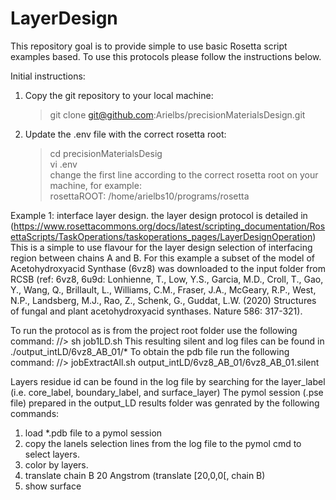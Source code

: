 # LayerDesign
This repository goal is to provide simple to use basic Rosetta script examples based. To use this protocols please follow the instructions below. 

Initial instructions:
1. Copy the git repository to your local machine:<br/>
	> git clone git@github.com:Arielbs/precisionMaterialsDesign.git <br/>
2. Update the .env file with the correct rosetta root:<br/>
	> cd precisionMaterialsDesig <br/>
	> vi .env <br/>
change the first line according to the correct rosetta root on your machine, for example: <br/>
  rosettaROOT: /home/arielbs10/programs/rosetta <br/>

Example 1: interface layer design. the layer design protocol is detailed in (https://www.rosettacommons.org/docs/latest/scripting_documentation/RosettaScripts/TaskOperations/taskoperations_pages/LayerDesignOperation) 
This is a simple to use flavour for the layer design selection of interfacing region between chains A and B. 
For this example a subset of the model of Acetohydroxyacid Synthase (6vz8) was downloaded to the input folder from RCSB (ref: 6vz8, 6u9d: Lonhienne, T., Low, Y.S., Garcia, M.D., Croll, T., Gao, Y., Wang, Q., Brillault, L., Williams, C.M., Fraser, J.A., McGeary, R.P., West, N.P., Landsberg, M.J., Rao, Z., Schenk, G., Guddat, L.W. (2020) Structures of fungal and plant acetohydroxyacid synthases. Nature 586: 317-321).  

To run the protocol as is from the project root folder use the following command:
//> sh job1LD.sh 
This resulting  silent and log files can be found in ./output_intLD/6vz8_AB_01/*
To obtain the pdb file run the following command: 
//> jobExtractAll.sh output_intLD/6vz8_AB_01/6vz8_AB_01.silent

Layers residue id can be found in the log file by searching for the layer_label (i.e. core_label, boundary_label, and surface_layer) 
The pymol session (.pse file) prepared in the output_LD results folder was genrated by the following commands:
1. load *.pdb file to a pymol session
2. copy the lanels selection lines from the log file to the pymol cmd to select layers.
3. color by layers.
4. translate chain B 20 Angstrom (translate [20,0,0[, chain B)
5. show surface



